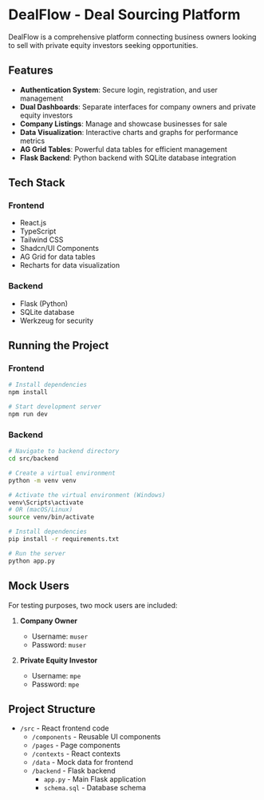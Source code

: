 
# DealFlow - Deal Sourcing Platform

DealFlow is a comprehensive platform connecting business owners looking to sell with private equity investors seeking opportunities.

## Features

- **Authentication System**: Secure login, registration, and user management
- **Dual Dashboards**: Separate interfaces for company owners and private equity investors
- **Company Listings**: Manage and showcase businesses for sale
- **Data Visualization**: Interactive charts and graphs for performance metrics
- **AG Grid Tables**: Powerful data tables for efficient management
- **Flask Backend**: Python backend with SQLite database integration

## Tech Stack

### Frontend
- React.js
- TypeScript
- Tailwind CSS
- Shadcn/UI Components
- AG Grid for data tables
- Recharts for data visualization

### Backend
- Flask (Python)
- SQLite database
- Werkzeug for security

## Running the Project

### Frontend

```bash
# Install dependencies
npm install

# Start development server
npm run dev
```

### Backend

```bash
# Navigate to backend directory
cd src/backend

# Create a virtual environment
python -m venv venv

# Activate the virtual environment (Windows)
venv\Scripts\activate
# OR (macOS/Linux)
source venv/bin/activate

# Install dependencies
pip install -r requirements.txt

# Run the server
python app.py
```

## Mock Users

For testing purposes, two mock users are included:

1. **Company Owner**
   - Username: `muser`
   - Password: `muser`

2. **Private Equity Investor**
   - Username: `mpe`
   - Password: `mpe`

## Project Structure

- `/src` - React frontend code
  - `/components` - Reusable UI components
  - `/pages` - Page components
  - `/contexts` - React contexts
  - `/data` - Mock data for frontend
  - `/backend` - Flask backend
    - `app.py` - Main Flask application
    - `schema.sql` - Database schema
